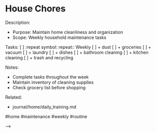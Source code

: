# House Chores

<!-- NOTE: House Chores
created::2024-03-03T19:01:00Z
priority::normal
owner::@dionedge
estimate::2h
repeat::weekly
-->

Description:
- Purpose: Maintain home cleanliness and organization
- Scope: Weekly household maintenance tasks

Tasks:
[ ] :repeat symbol: repeat:: Weekly 
[ ] + dust
[ ] + groceries
[ ] + vacuum
[ ] + laundry
[ ] + dishes
[ ] + bathroom cleaning
[ ] + kitchen cleaning
[ ] + trash and recycling

Notes:
- Complete tasks throughout the week
- Maintain inventory of cleaning supplies
- Check grocery list before shopping

Related:
- journal/home/daily_training.md

#home #maintenance #weekly #routine 
<!--
order::30
TODO::2025-03-03T18:58:39.447Z
<!--
NOTE::2025-03-03T19:00:11.611Z
-->
-->